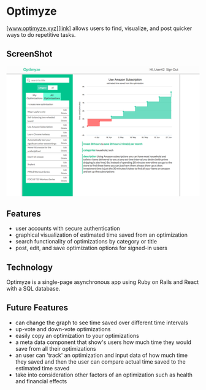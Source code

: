 # Optimyze
[link]: http://www.optimyze.xyz/
[www.optimyze.xyz][link] allows users to find, visualize, and post quicker ways to do repetitive tasks.

## ScreenShot
[screenshot]: ./docs/images/graph_screenshot.png
![Optimyze][screenshot]

## Features
- user accounts with secure authentication
- graphical visualization of estimated time saved from an optimization
- search functionality of optimizations by category or title
- post, edit, and save optimization options for signed-in users

## Technology
Optimyze is a single-page asynchronous app using Ruby on Rails and React with a SQL database.

## Future Features
- can change the graph to see time saved over different time intervals
- up-vote and down-vote optimizations
- easily copy an optimization to your optimizations
- a meta data component that show's users how much time they would save from all their optimizations
- an user can 'track' an optimization and input data of how much time they saved and then the user can compare actual time saved to the estimated time saved
- take into consideration other factors of an optimization such as health and financial effects
